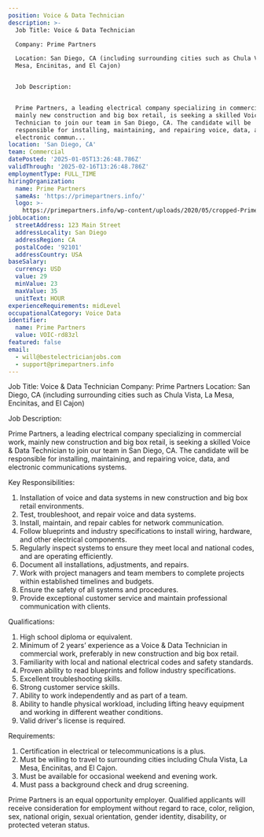 ```yaml
---
position: Voice & Data Technician
description: >-
  Job Title: Voice & Data Technician

  Company: Prime Partners

  Location: San Diego, CA (including surrounding cities such as Chula Vista, La
  Mesa, Encinitas, and El Cajon)


  Job Description:


  Prime Partners, a leading electrical company specializing in commercial work,
  mainly new construction and big box retail, is seeking a skilled Voice & Data
  Technician to join our team in San Diego, CA. The candidate will be
  responsible for installing, maintaining, and repairing voice, data, and
  electronic commun...
location: 'San Diego, CA'
team: Commercial
datePosted: '2025-01-05T13:26:48.786Z'
validThrough: '2025-02-16T13:26:48.786Z'
employmentType: FULL_TIME
hiringOrganization:
  name: Prime Partners
  sameAs: 'https://primepartners.info/'
  logo: >-
    https://primepartners.info/wp-content/uploads/2020/05/cropped-Prime-Partners-Logo-NO-BG-1-1.png
jobLocation:
  streetAddress: 123 Main Street
  addressLocality: San Diego
  addressRegion: CA
  postalCode: '92101'
  addressCountry: USA
baseSalary:
  currency: USD
  value: 29
  minValue: 23
  maxValue: 35
  unitText: HOUR
experienceRequirements: midLevel
occupationalCategory: Voice Data
identifier:
  name: Prime Partners
  value: VOIC-rd83zl
featured: false
email:
  - will@bestelectricianjobs.com
  - support@primepartners.info
---
```




Job Title: Voice & Data Technician
Company: Prime Partners
Location: San Diego, CA (including surrounding cities such as Chula Vista, La Mesa, Encinitas, and El Cajon)

Job Description:

Prime Partners, a leading electrical company specializing in commercial work, mainly new construction and big box retail, is seeking a skilled Voice & Data Technician to join our team in San Diego, CA. The candidate will be responsible for installing, maintaining, and repairing voice, data, and electronic communications systems.

Key Responsibilities:

1. Installation of voice and data systems in new construction and big box retail environments.
2. Test, troubleshoot, and repair voice and data systems.
3. Install, maintain, and repair cables for network communication.
4. Follow blueprints and industry specifications to install wiring, hardware, and other electrical components.
5. Regularly inspect systems to ensure they meet local and national codes, and are operating efficiently.
6. Document all installations, adjustments, and repairs.
7. Work with project managers and team members to complete projects within established timelines and budgets.
8. Ensure the safety of all systems and procedures.
9. Provide exceptional customer service and maintain professional communication with clients.

Qualifications:

1. High school diploma or equivalent.
2. Minimum of 2 years’ experience as a Voice & Data Technician in commercial work, preferably in new construction and big box retail.
3. Familiarity with local and national electrical codes and safety standards.
4. Proven ability to read blueprints and follow industry specifications.
5. Excellent troubleshooting skills.
6. Strong customer service skills.
7. Ability to work independently and as part of a team.
8. Ability to handle physical workload, including lifting heavy equipment and working in different weather conditions.
9. Valid driver's license is required.

Requirements:

1. Certification in electrical or telecommunications is a plus.
2. Must be willing to travel to surrounding cities including Chula Vista, La Mesa, Encinitas, and El Cajon.
3. Must be available for occasional weekend and evening work.
4. Must pass a background check and drug screening.

Prime Partners is an equal opportunity employer. Qualified applicants will receive consideration for employment without regard to race, color, religion, sex, national origin, sexual orientation, gender identity, disability, or protected veteran status.
